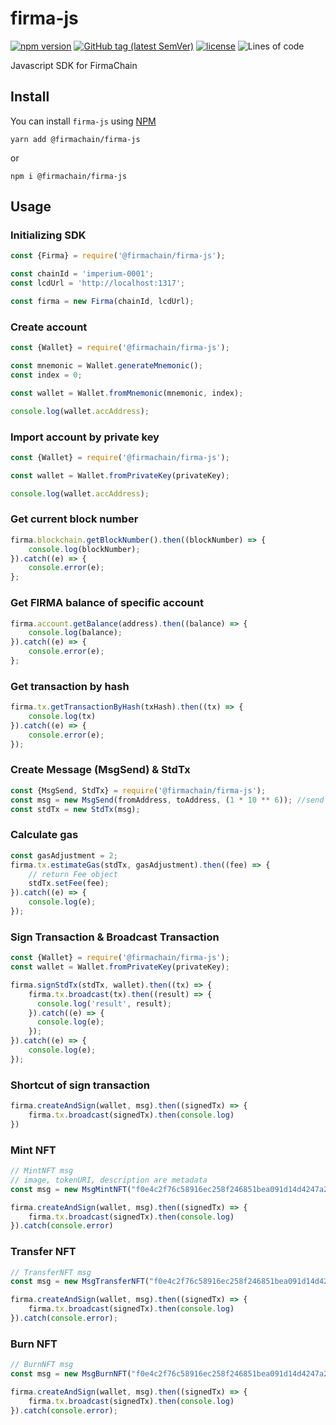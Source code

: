 # firma-js

[![npm version](https://badge.fury.io/js/%40firmachain%2Ffirma-js.svg)](https://badge.fury.io/js/%40firmachain%2Ffirma-js)
[![GitHub tag (latest SemVer)](https://img.shields.io/github/v/tag/firmachain/firma-js)](https://github.com/firmachain/firma-js/releases)
[![license](https://img.shields.io/badge/License-MIT-blue.svg)](https://github.com/firmachain/firma-js/blob/master/LICENSE)
![Lines of code](https://img.shields.io/tokei/lines/github/firmachain/firma-js)

Javascript SDK for FirmaChain


## Install
You can install `firma-js` using [NPM](https://www.npmjs.com/package/@firmachain/firma-js)
```
yarn add @firmachain/firma-js
```
or
```
npm i @firmachain/firma-js
```

## Usage
### Initializing SDK
```js
const {Firma} = require('@firmachain/firma-js');

const chainId = 'imperium-0001';
const lcdUrl = 'http://localhost:1317';

const firma = new Firma(chainId, lcdUrl);
```

### Create account
```js
const {Wallet} = require('@firmachain/firma-js');

const mnemonic = Wallet.generateMnemonic();
const index = 0;

const wallet = Wallet.fromMnemonic(mnemonic, index);

console.log(wallet.accAddress);
```

### Import account by private key
```js
const {Wallet} = require('@firmachain/firma-js');

const wallet = Wallet.fromPrivateKey(privateKey);

console.log(wallet.accAddress);
```

### Get current block number
```js
firma.blockchain.getBlockNumber().then((blockNumber) => {
    console.log(blockNumber);
}).catch((e) => {
    console.error(e);
};
```

### Get FIRMA balance of specific account
```js
firma.account.getBalance(address).then((balance) => {
    console.log(balance);
}).catch((e) => {
    console.error(e);
};
```

### Get transaction by hash
```js
firma.tx.getTransactionByHash(txHash).then((tx) => {
    console.log(tx)
}).catch((e) => {
    console.error(e);
});
```

### Create Message (MsgSend) & StdTx
```js
const {MsgSend, StdTx} = require('@firmachain/firma-js');
const msg = new MsgSend(fromAddress, toAddress, (1 * 10 ** 6)); //send 1 FIRMA to toAddress
const stdTx = new StdTx(msg);
```

### Calculate gas
```js
const gasAdjustment = 2;
firma.tx.estimateGas(stdTx, gasAdjustment).then((fee) => { 
    // return Fee object
    stdTx.setFee(fee);
}).catch((e) => {
    console.log(e);
});
```

### Sign Transaction & Broadcast Transaction
```js
const {Wallet} = require('@firmachain/firma-js');
const wallet = Wallet.fromPrivateKey(privateKey);

firma.signStdTx(stdTx, wallet).then((tx) => {
    firma.tx.broadcast(tx).then((result) => {
      console.log('result', result);
    }).catch((e) => {
      console.log(e);
    });
}).catch((e) => {
    console.log(e);
});
```

### Shortcut of sign transaction
```js
firma.createAndSign(wallet, msg).then((signedTx) => {
    firma.tx.broadcast(signedTx).then(console.log)
})
```

### Mint NFT
```js
// MintNFT msg
// image, tokenURI, description are metadata
const msg = new MsgMintNFT("f0e4c2f76c58916ec258f246851bea091d14d4247a2fc3e18694461b1816e13b", testAccount.accAddress, 'https://ipfs.infura.io:5001/api/v0/cat?arg=QmfWVHyTiVXscS4kHENQRXKD5ug1qd2UQJAE6aCX5ch2Eq', "test description", "https://ipfs.infura.io:5001/api/v0/cat?arg=QmTF7NerdGZhnDPJj3Yj51gqH18o8kLtgkgtVjMLk1V9tx");

firma.createAndSign(wallet, msg).then((signedTx) => {
    firma.tx.broadcast(signedTx).then(console.log)
}).catch(console.error)

```

### Transfer NFT
```js
// TransferNFT msg
const msg = new MsgTransferNFT("f0e4c2f76c58916ec258f246851bea091d14d4247a2fc3e18694461b1816e13b", testAccount.accAddress, 'firma1rhfahdeh2f644f8mjeclyzp2jn9cshs0md8z5a');

firma.createAndSign(wallet, msg).then((signedTx) => {
    firma.tx.broadcast(signedTx).then(console.log)
}).catch(console.error);
```


### Burn NFT
```js
// BurnNFT msg
const msg = new MsgBurnNFT("f0e4c2f76c58916ec258f246851bea091d14d4247a2fc3e18694461b1816e13b", testAccount.accAddress);

firma.createAndSign(wallet, msg).then((signedTx) => {
    firma.tx.broadcast(signedTx).then(console.log)
}).catch(console.error);

```
